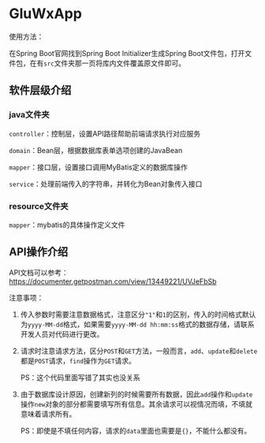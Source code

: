 # GluWxApp

使用方法：

在Spring Boot官网找到Spring Boot Initializer生成Spring Boot文件包，打开文件包，在有`src`文件夹那一页将库内文件覆盖原文件即可。

## 软件层级介绍

### java文件夹

`controller`：控制层，设置API路径帮助前端请求执行对应服务

`domain`：Bean层，根据数据库表单选项创建的JavaBean

`mapper`：接口层，设置接口调用MyBatis定义的数据库操作

`service`：处理前端传入的字符串，并转化为Bean对象传入接口

### resource文件夹

`mapper`：mybatis的具体操作定义文件

## API操作介绍

API文档可以参考：https://documenter.getpostman.com/view/13449221/UVJeFbSb

注意事项：

1. 传入参数时需要注意数据格式，注意区分`"1"`和`1`的区别，传入的时间格式默认为`yyyy-MM-dd`格式，如果需要`yyyy-MM-dd hh:mm:ss`格式的数据存储，请联系开发人员对代码进行更改。

2. 请求时注意请求方法，区分`POST`和`GET`方法，一般而言，`add`、`update`和`delete`都是`POST`请求，`find`操作为`GET`请求。

   PS：这个代码里面写错了其实也没关系

3. 由于数据库设计原因，创建新列的时候需要所有数据，因此`add`操作和`update`操作`new`对象的部分都需要填写所有信息。其余请求可以视情况而填，不填就意味着请求所有。

   PS：即使是不填任何内容，请求的`data`里面也需要是`{}`，不能什么都没有。

